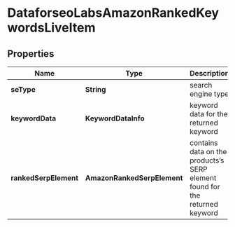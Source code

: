 # DataforseoLabsAmazonRankedKeywordsLiveItem


## Properties

| Name | Type | Description | Notes |
|------------ | ------------- | ------------- | -------------|
**seType** | **String** | search engine type |[optional]|
**keywordData** | **KeywordDataInfo** | keyword data for the returned keyword |[optional]|
**rankedSerpElement** | **AmazonRankedSerpElement** | contains data on the products’s SERP element found for the returned keyword |[optional]|